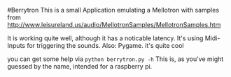 #Berrytron
This is a small Application emulating a Mellotron with samples from http://www.leisureland.us/audio/MellotronSamples/MellotronSamples.htm

It is working quite well, although it has a noticable latency.
It's using Midi-Inputs for triggering the sounds.
Also: Pygame. it's quite cool

you can get some help via `python berrytron.py -h`
This is, as you've might guessed by the name, intended for a raspberry pi.
